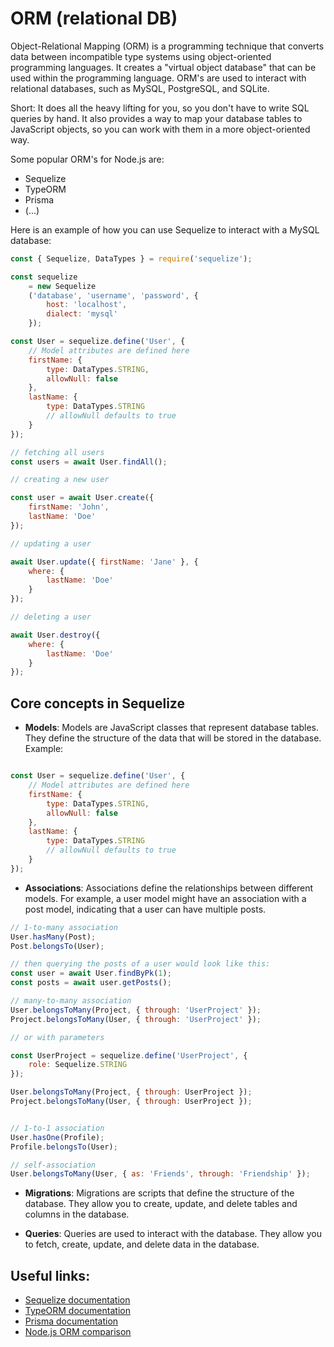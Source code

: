 # ORM (relational DB)

Object-Relational Mapping (ORM) is a programming technique that converts data between incompatible type systems using object-oriented programming languages. It creates a "virtual object database" that can be used within the programming language. ORM's are used to interact with relational databases, such as MySQL, PostgreSQL, and SQLite.

Short:
It does all the heavy lifting for you, so you don't have to write SQL queries by hand. It also provides a way to map your database tables to JavaScript objects, so you can work with them in a more object-oriented way.


Some popular ORM's for Node.js are:
- Sequelize
- TypeORM
- Prisma
- (...)

Here is an example of how you can use Sequelize to interact with a MySQL database:

```javascript
const { Sequelize, DataTypes } = require('sequelize');

const sequelize
    = new Sequelize
    ('database', 'username', 'password', {
        host: 'localhost',
        dialect: 'mysql'
    });

const User = sequelize.define('User', {
    // Model attributes are defined here
    firstName: {
        type: DataTypes.STRING,
        allowNull: false
    },
    lastName: {
        type: DataTypes.STRING
        // allowNull defaults to true
    }
});

// fetching all users
const users = await User.findAll();

// creating a new user

const user = await User.create({
    firstName: 'John',
    lastName: 'Doe'
});

// updating a user

await User.update({ firstName: 'Jane' }, {
    where: {
        lastName: 'Doe'
    }
});

// deleting a user

await User.destroy({
    where: {
        lastName: 'Doe'
    }
});

```

## Core concepts in Sequelize

- **Models**: Models are JavaScript classes that represent database tables. They define the structure of the data that will be stored in the database.
Example:

```javascript

const User = sequelize.define('User', {
    // Model attributes are defined here
    firstName: {
        type: DataTypes.STRING,
        allowNull: false
    },
    lastName: {
        type: DataTypes.STRING
        // allowNull defaults to true
    }
});

```



- **Associations**: Associations define the relationships between different models. For example, a user model might have an association with a post model, indicating that a user can have multiple posts.

```javascript
// 1-to-many association
User.hasMany(Post);
Post.belongsTo(User);

// then querying the posts of a user would look like this:
const user = await User.findByPk(1);
const posts = await user.getPosts();

// many-to-many association
User.belongsToMany(Project, { through: 'UserProject' });
Project.belongsToMany(User, { through: 'UserProject' });

// or with parameters

const UserProject = sequelize.define('UserProject', {
    role: Sequelize.STRING
});

User.belongsToMany(Project, { through: UserProject });
Project.belongsToMany(User, { through: UserProject });


// 1-to-1 association
User.hasOne(Profile);
Profile.belongsTo(User);

// self-association
User.belongsToMany(User, { as: 'Friends', through: 'Friendship' });

```

- **Migrations**: Migrations are scripts that define the structure of the database. They allow you to create, update, and delete tables and columns in the database.

- **Queries**: Queries are used to interact with the database. They allow you to fetch, create, update, and delete data in the database.

## Useful links:

- [Sequelize documentation](https://sequelize.org/)
- [TypeORM documentation](https://typeorm.io/)
- [Prisma documentation](https://www.prisma.io/)
- [Node.js ORM comparison](https://amplication.com/blog/top-6-orms-for-modern-nodejs-app-development)
